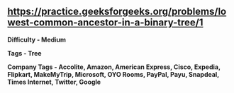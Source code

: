 ## https://practice.geeksforgeeks.org/problems/lowest-common-ancestor-in-a-binary-tree/1

**Difficulty - Medium**

**Tags - Tree**

**Company Tags - Accolite, Amazon, American Express, Cisco, Expedia, Flipkart, MakeMyTrip, Microsoft, OYO Rooms, PayPal, Payu, Snapdeal, Times Internet, Twitter, Google**
